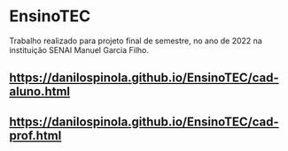 # EnsinoTEC
Trabalho realizado para projeto final de semestre, no ano de 2022 na instituição SENAI Manuel Garcia Filho.

<h2><a href="https://danilospinola.github.io/EnsinoTEC/cad-aluno.html">https://danilospinola.github.io/EnsinoTEC/cad-aluno.html</a></h2>
<h2><a href="https://danilospinola.github.io/EnsinoTEC/cad-prof.html">https://danilospinola.github.io/EnsinoTEC/cad-prof.html</a></h2>
